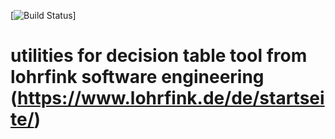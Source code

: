 [![Build Status](https://travis-ci.org/uniqueck/lfet.svg?branch=master)]
# utilities for decision table tool from lohrfink software engineering (https://www.lohrfink.de/de/startseite/)